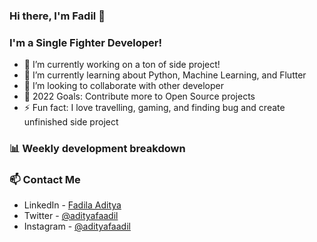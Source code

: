 ### Hi there, I'm Fadil 👋


<!--**fadil-21/fadil-21** is a ✨ _special_ ✨ repository because its `README.md` (this file) appears on your GitHub profile.

Here are some ideas to get you started:-->

### I'm a Single Fighter Developer!
- 🔭 I’m currently working on a ton of side project!
- 🌱 I’m currently learning about Python, Machine Learning, and Flutter
- 👯 I’m looking to collaborate with other developer
- 🥅 2022 Goals: Contribute more to Open Source projects
- ⚡ Fun fact: I love travelling, gaming, and finding bug and create unfinished side project 

### 📊 Weekly development breakdown

<!--START_SECTION:waka-->
<!--END_SECTION:waka-->

### 📫 Contact Me
- LinkedIn - [Fadila Aditya](https://facebook.com/ryan.hac)
- Twitter - [@adityafaadil](https://twitter.com/adityafaadil)
- Instagram - [@adityafaadil](https://www.instagram.com/adityafaadil/)

